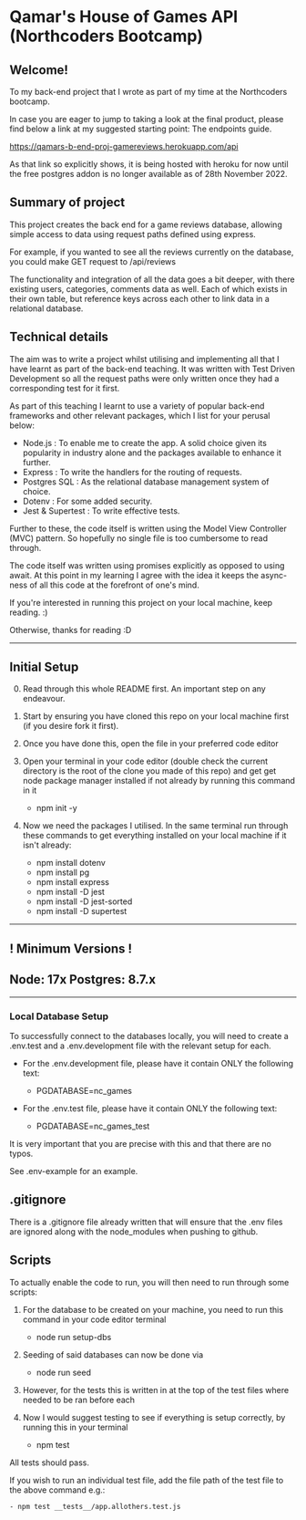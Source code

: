 # Qamar's House of Games API (Northcoders Bootcamp)

## Welcome!

To my back-end project that I wrote as part of my time at the Northcoders bootcamp.

In case you are eager to jump to taking a look at the final product, please find below a link at my suggested starting point: The endpoints guide.

https://qamars-b-end-proj-gamereviews.herokuapp.com/api

As that link so explicitly shows, it is being hosted with heroku for now until the free postgres addon is no longer available as of 28th November 2022.

## Summary of project

This project creates the back end for a game reviews database, allowing simple access to data using request paths defined using express.

For example, if you wanted to see all the reviews currently on the database, you could make GET request to /api/reviews

The functionality and integration of all the data goes a bit deeper, with there existing users, categories, comments data as well.
Each of which exists in their own table, but reference keys across each other to link data in a relational database.


## Technical details

The aim was to write a project whilst utilising and implementing all that I have learnt as part of the back-end teaching.
It was written with Test Driven Development so all the request paths were only written once they had a corresponding test for it first.

As part of this teaching I learnt to use a variety of popular back-end frameworks and other relevant packages, which I list for your perusal below:

- Node.js : To enable me to create the app. A solid choice given its popularity in industry alone and the packages available to enhance it further.
- Express : To write the handlers for the routing of requests.
- Postgres SQL : As the relational database management system of choice.
- Dotenv : For some added security.
- Jest & Supertest : To write effective tests.


Further to these, the code itself is written using the Model View Controller (MVC) pattern. So hopefully no single file is too cumbersome to read through.

The code itself was written using promises explicitly as opposed to using await. At this point in my learning I agree with the idea it keeps the async-ness of all this code at the forefront of one's mind.

If you're interested in running this project on your local machine, keep reading. :)

Otherwise, thanks for reading :D

----------------------------

## Initial Setup

0. Read through this whole README first. An important step on any endeavour.

1. Start by ensuring you have cloned this repo on your local machine first (if you desire fork it first). 

2. Once you have done this, open the file in your preferred code editor

3. Open your terminal in your code editor (double check the current directory is the root of the clone you made of this repo) and get get node package manager installed if not already by running this command in it

    - npm init -y

4. Now we need the packages I utilised. In the same terminal run through these commands to get everything installed on your local machine if it isn't already:

    - npm install dotenv
    - npm install pg
    - npm install express
    - npm install -D jest
    - npm install -D jest-sorted
    - npm install -D supertest

----------------------------
## ! Minimum Versions !

## Node: 17x Postgres: 8.7.x
----------------------------

### Local Database Setup

To successfully connect to the databases locally, you will need to create a .env.test and a .env.development file with the relevant setup for each.

-   For the .env.development file, please have it contain ONLY the following text:

    -   PGDATABASE=nc_games

-   For the .env.test file, please have it contain ONLY the following text:
    -   PGDATABASE=nc_games_test

It is very important that you are precise with this and that there are no typos.

See .env-example for an example.

## .gitignore

There is a .gitignore file already written that will ensure that the .env files are ignored along with the node_modules when pushing to github.

## Scripts

To actually enable the code to run, you will then need to run through some scripts:

1. For the database to be created on your machine, you need to run this command in your code editor terminal
    - node run setup-dbs
2. Seeding of said databases can now be done via
    - node run seed
3. However, for the tests this is written in at the top of the test files where needed to be ran before each 

4. Now I would suggest testing to see if everything is setup correctly, by running this in your terminal
    - npm test

All tests should pass.

If you wish to run an individual test file, add the file path of the test file to the above command e.g.:
``` bash
- npm test __tests__/app.allothers.test.js 
```
